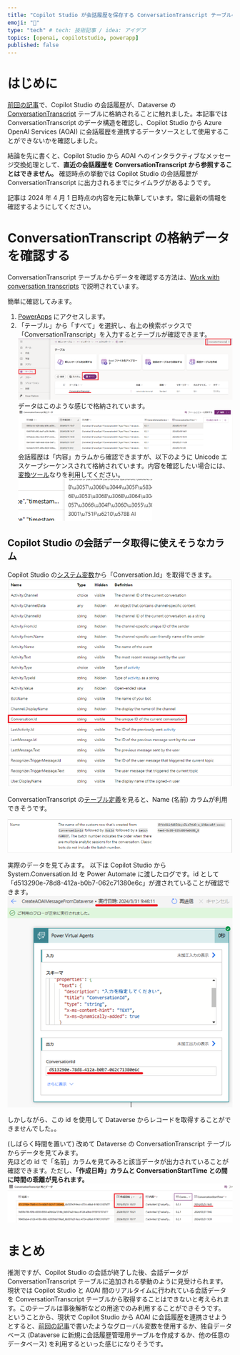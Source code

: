 ```yaml
---
title: "Copilot Studio が会話履歴を保存する ConversationTranscript テーブルの挙動を探る"
emoji: "🦔"
type: "tech" # tech: 技術記事 / idea: アイデア
topics: [openai, copilotstudio, powerapp]
published: false
---
```


# はじめに
[前回の記事](https://zenn.dev/microsoft/articles/a46162600af970)で、Copilot Studio の会話履歴が、Dataverse の [ConversationTranscript](https://learn.microsoft.com/ja-jp/power-apps/developer/data-platform/reference/entities/conversationtranscript) テーブルに格納されることに触れました。本記事では ConversationTranscript のデータ構造を確認し、Copilot Studio から Azure OpenAI Services (AOAI) に会話履歴を連携するデータソースとして使用することができないかを確認しました。  

結論を先に書くと、Copilot Studio から AOAI へのインタラクティブなメッセージ交換処理として、**直近の会話履歴を ConversationTranscript から参照することはできません。** 確認時点の挙動では Copilot Studio の会話履歴が ConversationTranscript に出力されるまでにタイムラグがあるようです。  

記事は 2024 年 4 月 1 日時点の内容を元に執筆しています。常に最新の情報を確認するようにしてください。


# ConversationTranscript の格納データを確認する
ConversationTranscript テーブルからデータを確認する方法は、[Work with conversation transcripts](https://learn.microsoft.com/microsoft-copilot-studio/analytics-sessions-transcripts) で説明されています。  

簡単に確認してみます。  
1) [PowerApps](https://www.powerapps.com/) にアクセスします。  
2) 「テーブル」から「すべて」を選択し、右上の検索ボックスで「ConversationTranscript」を入力するとテーブルが確認できます。  
![](/images/3004cade63ca22/2024-03-30-05-19-05.png)  
データはこのような感じで格納されています。  
![](/images/3004cade63ca22/2024-03-30-05-24-03.png)  
会話履歴は「内容」カラムから確認できますが、以下のように Unicode エスケープシーケンスされて格納されています。内容を確認したい場合には、[変換ツール](https://www.bing.com/search?q=Unicode+%E3%82%A8%E3%82%B9%E3%82%B1%E3%83%BC%E3%83%97%E3%82%B7%E3%83%BC%E3%82%B1%E3%83%B3%E3%82%B9)なりを利用してください。  
![](/images/3004cade63ca22/2024-03-30-05-25-36.png)  

## Copilot Studio の会話データ取得に使えそうなカラム
Copilot Studio の[システム変数](https://learn.microsoft.com/ja-jp/microsoft-copilot-studio/authoring-variables?tabs=webApp#system-variables)から「Conversation.Id」を取得できます。
![](/images/3004cade63ca22/2024-04-01-05-57-19.png)

ConversationTranscript の[テーブル定義](https://learn.microsoft.com/ja-jp/microsoft-copilot-studio/analytics-sessions-transcripts#work-with-conversation-transcripts-1)を見ると、Name (名前) カラムが利用できそうです。

![](/images/3004cade63ca22/2024-04-01-05-53-57.png)


実際のデータを見てみます。
以下は Copilot Studio から System.Conversation.Id を Power Automate に渡したログです。id として「d513290e-78d8-412a-b0b7-062c71380e6c」が渡されていることが確認できます。  
![](/images/3004cade63ca22/2024-04-01-06-03-11.png)  

しかしながら、この id を使用して Dataverse からレコードを取得することができませんでした。。  

(しばらく時間を置いて) 改めて Dataverse の ConversationTranscript テーブルからデータを見てみます。  
先ほどの id で「名前」カラムを見てみると該当データが出力されていることが確認できます。ただし、**「作成日時」カラムと ConversationStartTime との間に時間の乖離が見られます。**  
![](/images/3004cade63ca22/2024-04-01-06-05-15.png)


# まとめ
推測ですが、Copilot Studio の会話が終了した後、会話データが ConversationTranscript テーブルに追加される挙動のように見受けられます。
現状では Copilot Studio と AOAI 間のリアルタイムに行われている会話データを ConversationTranscript テーブルから取得することはできないと考えられます。このテーブルは事後解析などの用途でのみ利用することができそうです。  
ということから、現状で Copilot Studio から AOAI に会話履歴を連携させようとすると、[前回の記事](https://zenn.dev/microsoft/articles/a46162600af970)で書いたようなグローバル変数を使用するか、独自データベース (Dataverse に新規に会話履歴管理用テーブルを作成するか、他の任意のデータベース) を利用するといった感じになりそうです。
